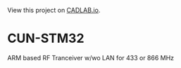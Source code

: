 View this project on [CADLAB.io](https://cadlab.io/project/1060). 

# CUN-STM32
ARM based RF Tranceiver w/wo LAN for 433 or 866 MHz
